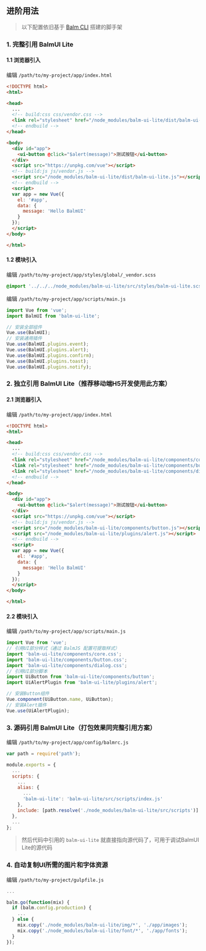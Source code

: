 ## 进阶用法

> 以下配置依旧基于 [Balm CLI](https://github.com/balmjs/balm-cli) 搭建的脚手架

### 1. 完整引用 BalmUI Lite

#### 1.1 浏览器引入

编辑 `/path/to/my-project/app/index.html`

```html
<!DOCTYPE html>
<html>

<head>
  ...
  <!-- build:css css/vendor.css -->
  <link rel="stylesheet" href="/node_modules/balm-ui-lite/dist/balm-ui-lite.css">
  <!-- endbuild -->
</head>

<body>
  <div id="app">
    <ui-button @click="$alert(message)">测试按钮</ui-button>
  </div>
  <script src="https://unpkg.com/vue"></script>
  <!-- build:js js/vendor.js -->
  <script src="/node_modules/balm-ui-lite/dist/balm-ui-lite.js"></script>
  <!-- endbuild -->
  <script>
  var app = new Vue({
    el: '#app',
    data: {
      message: 'Hello BalmUI'
    }
  });
  </script>
</body>

</html>
```

#### 1.2 模块引入

编辑 `/path/to/my-project/app/styles/global/_vendor.scss`

```css
@import '../../../node_modules/balm-ui-lite/src/styles/balm-ui-lite.scss';
```

编辑 `/path/to/my-project/app/scripts/main.js`

```js
import Vue from 'vue';
import BalmUI from 'balm-ui-lite';

// 安装全部组件
Vue.use(BalmUI);
// 安装通用插件
Vue.use(BalmUI.plugins.event);
Vue.use(BalmUI.plugins.alert);
Vue.use(BalmUI.plugins.confirm);
Vue.use(BalmUI.plugins.toast);
Vue.use(BalmUI.plugins.notify);
```

### 2. 独立引用 BalmUI Lite（推荐移动端H5开发使用此方案）

#### 2.1 浏览器引入

编辑 `/path/to/my-project/app/index.html`

```html
<!DOCTYPE html>
<html>

<head>
  ...
  <!-- build:css css/vendor.css -->
  <link rel="stylesheet" href="/node_modules/balm-ui-lite/components/core.css">
  <link rel="stylesheet" href="/node_modules/balm-ui-lite/components/button.css">
  <link rel="stylesheet" href="/node_modules/balm-ui-lite/components/dialog.css">
  <!-- endbuild -->
</head>

<body>
  <div id="app">
    <ui-button @click="$alert(message)">测试按钮</ui-button>
  </div>
  <script src="https://unpkg.com/vue"></script>
  <!-- build:js js/vendor.js -->
  <script src="/node_modules/balm-ui-lite/components/button.js"></script>
  <script src="/node_modules/balm-ui-lite/plugins/alert.js"></script>
  <!-- endbuild -->
  <script>
  var app = new Vue({
    el: '#app',
    data: {
      message: 'Hello BalmUI'
    }
  });
  </script>
</body>

</html>
```

#### 2.2 模块引入

编辑 `/path/to/my-project/app/scripts/main.js`

```js
import Vue from 'vue';
// 引用UI部分样式（通过 BalmJS 配置可提取样式）
import 'balm-ui-lite/components/core.css';
import 'balm-ui-lite/components/button.css';
import 'balm-ui-lite/components/dialog.css';
// 引用UI部分脚本
import UiButton from 'balm-ui-lite/components/button';
import UiAlertPlugin from 'balm-ui-lite/plugins/alert';

// 安装Button组件
Vue.component(UiButton.name, UiButton);
// 安装Alert插件
Vue.use(UiAlertPlugin);
```

### 3. 源码引用 BalmUI Lite（打包效果同完整引用方案）

编辑 `/path/to/my-project/app/config/balmrc.js`

```js
var path = require('path');

module.exports = {
  ...
  scripts: {
    ...
    alias: {
      ...
      'balm-ui-lite': 'balm-ui-lite/src/scripts/index.js'
    },
    include: [path.resolve('./node_modules/balm-ui-lite/src/scripts')]
  },
  ...
};
```

> 然后代码中引用的 `balm-ui-lite` 就直接指向源代码了，可用于调试BalmUI Lite的源代码

### 4. 自动复制UI所需的图片和字体资源

编辑 `/path/to/my-project/gulpfile.js`

```js
...

balm.go(function(mix) {
  if (balm.config.production) {
    ...
  } else {
    mix.copy('./node_modules/balm-ui-lite/img/*', './app/images');
    mix.copy('./node_modules/balm-ui-lite/font/*', './app/fonts');
  }
});
```
